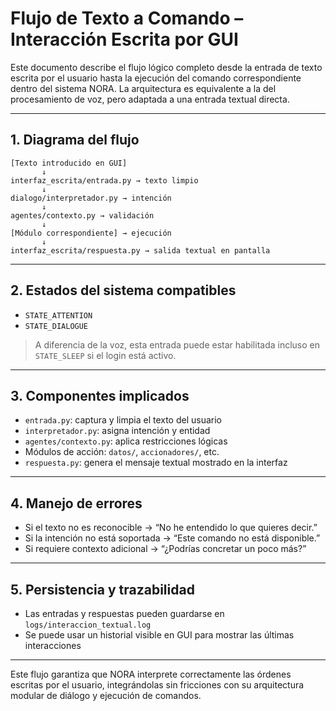 # Flujo de Texto a Comando – Interacción Escrita por GUI

Este documento describe el flujo lógico completo desde la entrada de texto escrita por el usuario hasta la ejecución del comando correspondiente dentro del sistema NORA. La arquitectura es equivalente a la del procesamiento de voz, pero adaptada a una entrada textual directa.

---

## 1. Diagrama del flujo

```plaintext
[Texto introducido en GUI] 
       ↓
interfaz_escrita/entrada.py → texto limpio
       ↓
dialogo/interpretador.py → intención
       ↓
agentes/contexto.py → validación
       ↓
[Módulo correspondiente] → ejecución
       ↓
interfaz_escrita/respuesta.py → salida textual en pantalla
```

---

## 2. Estados del sistema compatibles

* `STATE_ATTENTION`
* `STATE_DIALOGUE`

> A diferencia de la voz, esta entrada puede estar habilitada incluso en `STATE_SLEEP` si el login está activo.

---

## 3. Componentes implicados

* `entrada.py`: captura y limpia el texto del usuario
* `interpretador.py`: asigna intención y entidad
* `agentes/contexto.py`: aplica restricciones lógicas
* Módulos de acción: `datos/`, `accionadores/`, etc.
* `respuesta.py`: genera el mensaje textual mostrado en la interfaz

---

## 4. Manejo de errores

* Si el texto no es reconocible → “No he entendido lo que quieres decir.”
* Si la intención no está soportada → “Este comando no está disponible.”
* Si requiere contexto adicional → “¿Podrías concretar un poco más?”

---

## 5. Persistencia y trazabilidad

* Las entradas y respuestas pueden guardarse en `logs/interaccion_textual.log`
* Se puede usar un historial visible en GUI para mostrar las últimas interacciones

---

Este flujo garantiza que NORA interprete correctamente las órdenes escritas por el usuario, integrándolas sin fricciones con su arquitectura modular de diálogo y ejecución de comandos.
